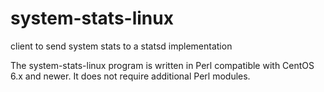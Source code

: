 system-stats-linux
==================

client to send system stats to a statsd implementation

The system-stats-linux program is written in Perl compatible with CentOS 6.x and newer.  It does not require additional Perl modules.

